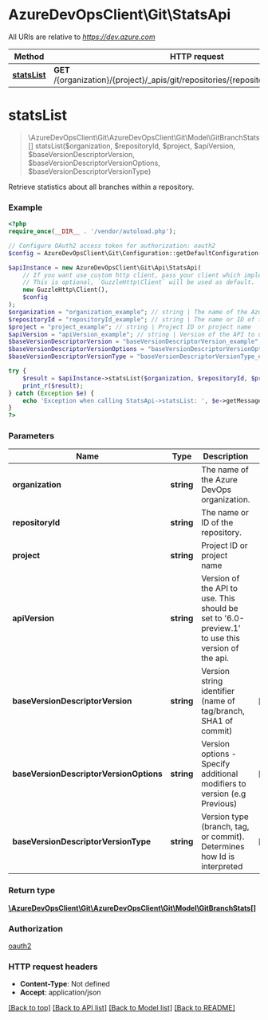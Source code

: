 # AzureDevOpsClient\Git\StatsApi

All URIs are relative to *https://dev.azure.com*

Method | HTTP request | Description
------------- | ------------- | -------------
[**statsList**](StatsApi.md#statsList) | **GET** /{organization}/{project}/_apis/git/repositories/{repositoryId}/stats/branches | 


# **statsList**
> \AzureDevOpsClient\Git\AzureDevOpsClient\Git\Model\GitBranchStats[] statsList($organization, $repositoryId, $project, $apiVersion, $baseVersionDescriptorVersion, $baseVersionDescriptorVersionOptions, $baseVersionDescriptorVersionType)



Retrieve statistics about all branches within a repository.

### Example
```php
<?php
require_once(__DIR__ . '/vendor/autoload.php');

// Configure OAuth2 access token for authorization: oauth2
$config = AzureDevOpsClient\Git\Configuration::getDefaultConfiguration()->setAccessToken('YOUR_ACCESS_TOKEN');

$apiInstance = new AzureDevOpsClient\Git\Api\StatsApi(
    // If you want use custom http client, pass your client which implements `GuzzleHttp\ClientInterface`.
    // This is optional, `GuzzleHttp\Client` will be used as default.
    new GuzzleHttp\Client(),
    $config
);
$organization = "organization_example"; // string | The name of the Azure DevOps organization.
$repositoryId = "repositoryId_example"; // string | The name or ID of the repository.
$project = "project_example"; // string | Project ID or project name
$apiVersion = "apiVersion_example"; // string | Version of the API to use.  This should be set to '6.0-preview.1' to use this version of the api.
$baseVersionDescriptorVersion = "baseVersionDescriptorVersion_example"; // string | Version string identifier (name of tag/branch, SHA1 of commit)
$baseVersionDescriptorVersionOptions = "baseVersionDescriptorVersionOptions_example"; // string | Version options - Specify additional modifiers to version (e.g Previous)
$baseVersionDescriptorVersionType = "baseVersionDescriptorVersionType_example"; // string | Version type (branch, tag, or commit). Determines how Id is interpreted

try {
    $result = $apiInstance->statsList($organization, $repositoryId, $project, $apiVersion, $baseVersionDescriptorVersion, $baseVersionDescriptorVersionOptions, $baseVersionDescriptorVersionType);
    print_r($result);
} catch (Exception $e) {
    echo 'Exception when calling StatsApi->statsList: ', $e->getMessage(), PHP_EOL;
}
?>
```

### Parameters

Name | Type | Description  | Notes
------------- | ------------- | ------------- | -------------
 **organization** | **string**| The name of the Azure DevOps organization. |
 **repositoryId** | **string**| The name or ID of the repository. |
 **project** | **string**| Project ID or project name |
 **apiVersion** | **string**| Version of the API to use.  This should be set to &#39;6.0-preview.1&#39; to use this version of the api. |
 **baseVersionDescriptorVersion** | **string**| Version string identifier (name of tag/branch, SHA1 of commit) | [optional]
 **baseVersionDescriptorVersionOptions** | **string**| Version options - Specify additional modifiers to version (e.g Previous) | [optional]
 **baseVersionDescriptorVersionType** | **string**| Version type (branch, tag, or commit). Determines how Id is interpreted | [optional]

### Return type

[**\AzureDevOpsClient\Git\AzureDevOpsClient\Git\Model\GitBranchStats[]**](../Model/GitBranchStats.md)

### Authorization

[oauth2](../../README.md#oauth2)

### HTTP request headers

 - **Content-Type**: Not defined
 - **Accept**: application/json

[[Back to top]](#) [[Back to API list]](../../README.md#documentation-for-api-endpoints) [[Back to Model list]](../../README.md#documentation-for-models) [[Back to README]](../../README.md)

